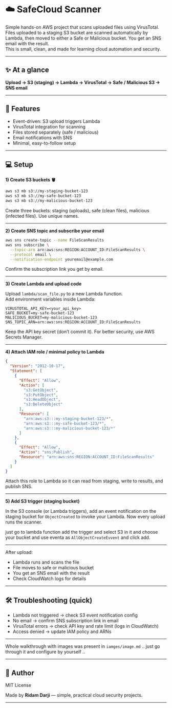# ☁️ SafeCloud Scanner

Simple hands-on AWS project that scans uploaded files using VirusTotal.  
Files uploaded to a staging S3 bucket are scanned automatically by Lambda, then moved to either a Safe or Malicious bucket. You get an SNS email with the result.  
This is small, clean, and made for learning cloud automation and security.

---

## ✨ At a glance

**Upload → S3 (staging) → Lambda → VirusTotal → Safe / Malicious S3 → SNS email**

---

## 🔑 Features

- Event-driven: S3 upload triggers Lambda  
- VirusTotal integration for scanning  
- Files stored separately (safe / malicious)  
- Email notifications with SNS  
- Minimal, easy-to-follow setup

---

##  💻 Setup

**1) Create S3 buckets 🪣**

```bash
aws s3 mb s3://my-staging-bucket-123
aws s3 mb s3://my-safe-bucket-123
aws s3 mb s3://my-malicious-bucket-123
```

Create three buckets: staging (uploads), safe (clean files), malicious (infected files). Use unique names.

---

**2) Create SNS topic and subscribe your email**

```bash
aws sns create-topic --name FileScanResults
aws sns subscribe \
  --topic-arn arn:aws:sns:REGION:ACCOUNT_ID:FileScanResults \
  --protocol email \
  --notification-endpoint youremail@example.com
```

Confirm the subscription link you get by email.

---

**3) Create Lambda and upload code**

Upload `lambda/scan_file.py` to a new Lambda function.  
Add environment variables inside Lambda:

```
VIRUSTOTAL_API_KEY=<your_api_key>
SAFE_BUCKET=my-safe-bucket-123
MALICIOUS_BUCKET=my-malicious-bucket-123
SNS_TOPIC_ARN=arn:aws:sns:REGION:ACCOUNT_ID:FileScanResults
```

Keep the API key secret (don’t commit it). For better security, use AWS Secrets Manager.

---

**4) Attach IAM role / minimal policy to Lambda**

```json
{
  "Version": "2012-10-17",
  "Statement": [
    {
      "Effect": "Allow",
      "Action": [
        "s3:GetObject",
        "s3:PutObject",
        "s3:HeadObject",
        "s3:DeleteObject"
      ],
      "Resource": [
        "arn:aws:s3:::my-staging-bucket-123/*",
        "arn:aws:s3:::my-safe-bucket-123/*",
        "arn:aws:s3:::my-malicious-bucket-123/*"
      ]
    },
    {
      "Effect": "Allow",
      "Action": "sns:Publish",
      "Resource": "arn:aws:sns:REGION:ACCOUNT_ID:FileScanResults"
    }
  ]
}
```

Attach this role to Lambda so it can read from staging, write to results, and publish SNS.

---

**5) Add S3 trigger (staging bucket)**

In the S3 console (or Lambda triggers), add an event notification on the staging bucket for `ObjectCreated` to invoke your Lambda. Now every upload runs the scanner.

just go to lambda function add the trigger and select S3 in it and choose your bucket and use eventa as `AllObjectCreateEvvent` and click add.

---



After upload:
- Lambda runs and scans the file  
- File moves to safe or malicious bucket  
- You get an SNS email with the result  
- Check CloudWatch logs for details

---

## 🛠 Troubleshooting (quick)

- Lambda not triggered → check S3 event notification config  
- No email → confirm SNS subscription link in email  
- VirusTotal errors → check API key and rate limit (logs in CloudWatch)  
- Access denied → update IAM policy and ARNs

---

Whole walkthrough with images was present in `iamges/image.md` .. just go through it and configure by yourself ..

---

## 🧾 Author

MIT License  

Made by **Ridam Darji** — simple, practical cloud security projects.  

---

